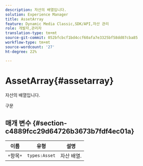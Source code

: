 ```yaml
---
description: 자산의 배열입니다.
solution: Experience Manager
title: AssetArray
feature: Dynamic Media Classic,SDK/API,자산 관리
role: 개발자,관리자
translation-type: tm+mt
source-git-commit: 052bfcbcf1bd4ccf60afa7e3325bf58dd07cba85
workflow-type: tm+mt
source-wordcount: '27'
ht-degree: 22%

---
```



# AssetArray{#assetarray}

자산의 배열입니다.

구문

## 매개 변수 {#section-c4889fcc29d64726b3673b7fdf4ec01a}

| 이름 | 유형 | 설명 |
|---|---|---|
| `*`항목`*` | `types:Asset` | 자산 배열. |

